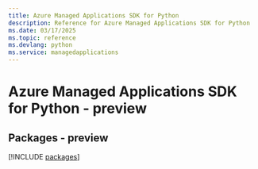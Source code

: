 ```yaml
---
title: Azure Managed Applications SDK for Python
description: Reference for Azure Managed Applications SDK for Python
ms.date: 03/17/2025
ms.topic: reference
ms.devlang: python
ms.service: managedapplications
---
```

# Azure Managed Applications SDK for Python - preview
## Packages - preview
[!INCLUDE [packages](managed-applications-index.md)]